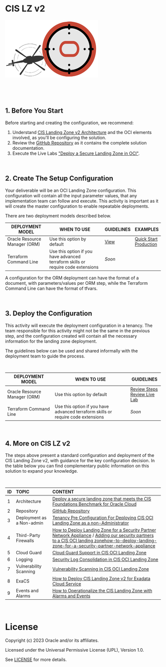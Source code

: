 # CIS LZ v2

<img src="../../images/landing_zone_300.png">

&nbsp; 

&nbsp; 

## 1. Before You Start
Before starting and creating the configuration, we recommend:
1. Understand [CIS Landing Zone v2 Architecture](https://docs.oracle.com/en/solutions/cis-oci-benchmark/index.html) and the OCI elements involved, as you'll be configuring the solution.
2. Review the [GitHub Repository](https://github.com/oracle-quickstart/oci-cis-landingzone-quickstart) as it contains the complete solution documentation.
3. Execute the Live Labs ["Deploy a Secure Landing Zone in OCI"](https://apexapps.oracle.com/pls/apex/r/dbpm/livelabs/view-workshop?wid=3662).



&nbsp; 

## 2. Create The Setup Configuration

Your deliverable will be an OCI Landing Zone configuration. This configuration will contain all the input parameter values, that any implementation team can follow and execute. This activity is important as it will create the master configuration to enable repeatable deployments.

There are two deployment models described below.
&nbsp; 


| DEPLOYMENT MODEL  | WHEN TO USE | GUIDELINES  |  EXAMPLES | 
|---|---|---|---|
| Oracle Resource Manager (ORM) | Use this option by default |[View](/landing-zones/standard_landing_zones/cis_lz_v2/orm/orm_configuration_guide.pdf)  | [Quick Start](/landing-zones/standard_landing_zones/cis_lz_v2/orm/samples/oci_cislz_configuration_example-quickstart_scenario.pdf)<br> [Production](/landing-zones/standard_landing_zones/cis_lz_v2/orm/samples/oci_cislz_configuration_example-production_scenario.pdf) |
| Terraform Command Line | Use this option if you have advanced terraform skills or require code extensions |*Soon* | |

A configuration for the ORM deployment can have the format of a document, with parameters/values per ORM step, while the Terraform Command Line can have the format of tfvars.

&nbsp; 

## 3. Deploy the Configuration

 This activity will execute the deployment configuration in a tenancy. The team responsible for this activity might not be the same in the previous step, and the configuration created will contain all the necessary information for the landing zone deployment. 

The guidelines below can be used and shared informally with the deployment team to guide the process.

&nbsp; 

| DEPLOYMENT MODEL  | WHEN TO USE | GUIDELINES  |  
|---|---|---|
| Oracle Resource Manager (ORM) | Use this option by default | [Review Steps](/landing-zones/standard_landing_zones/cis_lz_v2/orm/orm_deployment_guide.pdf)<br>[Review Live Lab](https://apexapps.oracle.com/pls/apex/r/dbpm/livelabs/view-workshop?wid=3662) | 
| Terraform Command Line | Use this option if you have advanced terraform skills or require code extensions | *Soon*

&nbsp; 

## 4. More on CIS LZ v2

The steps above present a standard configuration and deployment of the CIS Landing Zone v2, with guidance for the key configuration decision. In the table below you can find complementary public information on this solution to expand your knowledge.

&nbsp; 

ID                  | TOPIC   		| CONTENT	|  	
:---		                    |:------		      	|:---		   | 
1   |Architecture    | [Deploy a secure landing zone that meets the CIS Foundations Benchmark for Oracle Cloud](https://docs.oracle.com/en/solutions/cis-oci-benchmark/index.html#GUID-89CA48AA-73E1-4992-A43F-CA5FA5CE21CD) |
2         	| Repository		      	| [GitHub Repository](https://github.com/oracle-quickstart/oci-cis-landingzone-quickstart) |
3        | Deployment as a Non-admin  | 	[Tenancy Pre Configuration For Deploying CIS OCI Landing Zone as a non-Administrator](https://www.ateam-oracle.com/post/tenancy-pre-configuration-for-deploying-cis-oci-landing-zone-as-a-non-administrator) |
4              | Third-Party Firewalls  | [How to Deploy Landing Zone for a Security Partner Network Appliance](https://www.ateam-oracle.com/post/) / [Adding our security partners to a CIS OCI landing zonehow-to-deploy-landing-zone-for-a-security-partner-network-appliance](https://blogs.oracle.com/cloudmarketplace/post/adding-our-security-partners-to-a-cis-oci-landing-zone) |
5              | Cloud Guard | [Cloud Guard Support in CIS OCI Landing Zone](https://www.ateam-oracle.com/post/cloud-guard-support-in-cis-oci-landing-zone) |
6             | Logging | [Security Log Consolidation in CIS OCI Landing Zone](https://www.ateam-oracle.com/post/security-log-consolidation-in-cis-oci-landing-zone) |
7            | Vulnerability Scanning | [Vulnerability Scanning in CIS OCI Landing Zone](https://www.ateam-oracle.com/post/vulnerability-scanning-in-cis-oci-landing-zone) |
8           | ExaCS | [How to Deploy CIS Landing Zone v2 for Exadata Cloud Service](https://www.ateam-oracle.com/post/how-to-deploy-oci-secure-landing-zone-for-exadata-cloud-service) |
9             | Events and Alarms | [How to Operationalize the CIS Landing Zone with Alarms and Events](https://www.ateam-oracle.com/post/operational-monitoring-and-alerting-in-the-cis-landing-zone) |

&nbsp; 

# License

Copyright (c) 2023 Oracle and/or its affiliates.

Licensed under the Universal Permissive License (UPL), Version 1.0.

See [LICENSE](https://github.com/oracle-devrel/technology-engineering/blob/main/LICENSE) for more details.
